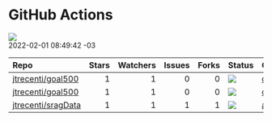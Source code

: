 GitHub Actions
================

![](https://github.com/jtrecenti/status/workflows/Render%20Status/badge.svg)  
2022-02-01 08:49:42 -03

| Repo                                                        | Stars | Watchers | Issues | Forks | Status                                                                                                                                      | Commit                                                                                                                             |
|:------------------------------------------------------------|------:|---------:|-------:|------:|:--------------------------------------------------------------------------------------------------------------------------------------------|:-----------------------------------------------------------------------------------------------------------------------------------|
| [jtrecenti/goal500](https://github.com/jtrecenti/goal500)   |     1 |        1 |      0 |     0 | [![](https://github.com/jtrecenti/goal500/workflows/R-CMD-check/badge.svg)](https://github.com/jtrecenti/goal500/actions/runs/1752602021)   | <a href="https://github.com/jtrecenti/goal500/commit/c8dd8ad235f296d80ec0030fbe44d39c1a0733a9" title="rspm update hrer">c8dd8a</a> |
| [jtrecenti/goal500](https://github.com/jtrecenti/goal500)   |     1 |        1 |      0 |     0 | [![](https://github.com/jtrecenti/goal500/workflows/update-readme/badge.svg)](https://github.com/jtrecenti/goal500/actions/runs/1770343918) | <a href="https://github.com/jtrecenti/goal500/commit/c8dd8ad235f296d80ec0030fbe44d39c1a0733a9" title="rspm update hrer">c8dd8a</a> |
| [jtrecenti/sragData](https://github.com/jtrecenti/sragData) |     1 |        1 |      1 |     1 | [![](https://github.com/jtrecenti/sragData/workflows/update-data/badge.svg)](https://github.com/jtrecenti/sragData/actions/runs/1754718856) | <a href="https://github.com/jtrecenti/sragData/commit/a2051ea7064b3b271dcfec3222d25df4a8859771" title="Update data">a2051e</a>     |
